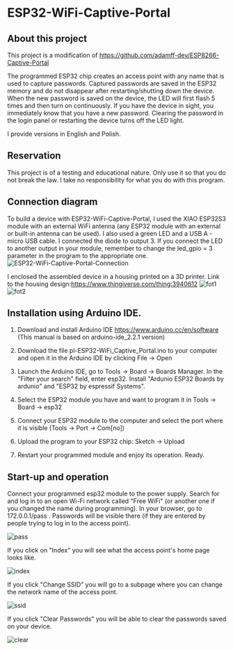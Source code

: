 # ESP32-WiFi-Captive-Portal

## About this project

This project is a modification of https://github.com/adamff-dev/ESP8266-Captive-Portal

The programmed ESP32 chip creates an access point with any name that is used to capture passwords. Captured passwords are saved in the ESP32 memory and do not disappear after restarting/shutting down the device. When the new password is saved on the device, the LED will first flash 5 times and then turn on continuously. If you have the device in sight, you immediately know that you have a new password. Clearing the password in the login panel or restarting the device turns off the LED light.

I provide versions in English and Polish.

## Reservation

This project is of a testing and educational nature. Only use it so that you do not break the law. I take no responsibility for what you do with this program.

## Connection diagram

To build a device with ESP32-WiFi-Captive-Portal, I used the XIAO ESP32S3 module with an external WiFi antenna (any ESP32 module with an external or built-in antenna can be used). I also used a green LED and a USB A - micro USB cable. I connected the diode to output 3. If you connect the LED to another output in your module, remember to change the led_gpio = 3 parameter in the program to the appropriate one.
![ESP32-WiFi-Captive-Portal-Connection](https://github.com/ZrutrA/ESP32-WiFi-Captive-Portal/assets/155777818/d818ba4c-ae36-4ab3-a51a-388872a37e2d)

I enclosed the assembled device in a housing printed on a 3D printer.
Link to the housing design:https://www.thingiverse.com/thing:3940612
![fot1](https://github.com/ZrutrA/ESP32-WiFi-Captive-Portal/assets/155777818/672de2bc-eaa3-467a-8633-c086c5b0617c)
![fot2](https://github.com/ZrutrA/ESP32-WiFi-Captive-Portal/assets/155777818/19edbfaa-fda0-462a-9cf7-e4bb68b88b4d)

## Installation using Arduino IDE.

1. Download and install Arduino IDE
https://www.arduino.cc/en/software
(This manual is based on arduino-ide_2.2.1 version)

2. Download the file pl-ESP32-WiFi_Captive_Portal.ino to your computer and open it in the Arduino IDE by clicking File -> Open

3. Launch the Arduino IDE, go to Tools -> Board -> Boards Manager. In the "Filter your search" field, enter esp32. Install "Ardunio ESP32 Boards by ardunio" and "ESP32 by espressif Systems".

4. Select the ESP32 module you have and want to program it in Tools -> Board -> esp32

5. Connect your ESP32 module to the computer and select the port where it is visible (Tools -> Port -> Com[no])

6. Upload the program to your ESP32 chip: Sketch -> Upload

7. Restart your programmed module and enjoy its operation. Ready.

## Start-up and operation

Connect your programmed esp32 module to the power supply. Search for and log in to an open Wi-Fi network called "Free WiFi" (or another one if you changed the name during programming).
In your browser, go to 172.0.0.1/pass . Passwords will be visible there (if they are entered by people trying to log in to the access point).

![pass](https://github.com/ZrutrA/ESP32-WiFi-Captive-Portal/assets/155777818/f9772e2b-02c5-46b7-b7ac-6983a882ed77)

If you click on "Index" you will see what the access point's home page looks like.

![index](https://github.com/ZrutrA/ESP32-WiFi-Captive-Portal/assets/155777818/29fecc19-4d97-4bc0-88da-ef9315b21e11)

If you click "Change SSID" you will go to a subpage where you can change the network name of the access point.

![ssid](https://github.com/ZrutrA/ESP32-WiFi-Captive-Portal/assets/155777818/7e28b350-d66d-43ab-922b-ec6a14a8faa0)

If you click "Clear Passwords" you will be able to clear the passwords saved on your device.

![clear](https://github.com/ZrutrA/ESP32-WiFi-Captive-Portal/assets/155777818/398a7726-6834-4d9b-bc64-ce8f5e438ab1)


